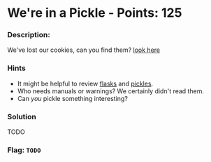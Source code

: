 # We're in a Pickle - Points: 125

### Description:

We've lost our cookies, can you find them? [look here](http://challenge.acictf.com:14016/)

### Hints

 - It might be helpful to review [flasks](http://flask.pocoo.org/) and [pickles](https://docs.python.org/3/library/pickle.html).
 - Who needs manuals or warnings? We certainly didn't read them.
 - Can *you* pickle something interesting?

### Solution

TODO

### Flag: `TODO`

